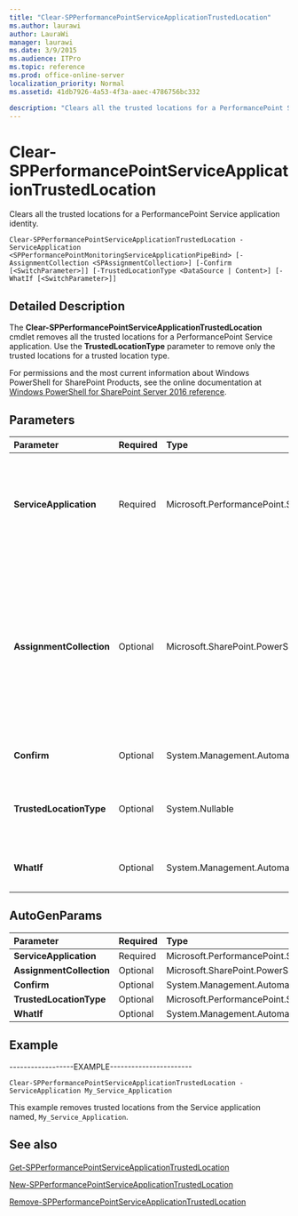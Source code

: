 ```yaml
---
title: "Clear-SPPerformancePointServiceApplicationTrustedLocation"
ms.author: laurawi
author: LauraWi
manager: laurawi
ms.date: 3/9/2015
ms.audience: ITPro
ms.topic: reference
ms.prod: office-online-server
localization_priority: Normal
ms.assetid: 41db7926-4a53-4f3a-aaec-4786756bc332

description: "Clears all the trusted locations for a PerformancePoint Service application identity."
---
```


# Clear-SPPerformancePointServiceApplicationTrustedLocation

Clears all the trusted locations for a PerformancePoint Service application identity.
  
```
Clear-SPPerformancePointServiceApplicationTrustedLocation -ServiceApplication <SPPerformancePointMonitoringServiceApplicationPipeBind> [-AssignmentCollection <SPAssignmentCollection>] [-Confirm [<SwitchParameter>]] [-TrustedLocationType <DataSource | Content>] [-WhatIf [<SwitchParameter>]]
```

## Detailed Description

The **Clear-SPPerformancePointServiceApplicationTrustedLocation** cmdlet removes all the trusted locations for a PerformancePoint Service application. Use the **TrustedLocationType** parameter to remove only the trusted locations for a trusted location type. 
  
For permissions and the most current information about Windows PowerShell for SharePoint Products, see the online documentation at [Windows PowerShell for SharePoint Server 2016 reference](https://go.microsoft.com/fwlink/p/?LinkId=671715).
  
## Parameters

|**Parameter**|**Required**|**Type**|**Description**|
|:-----|:-----|:-----|:-----|
|**ServiceApplication** <br/> |Required  <br/> |Microsoft.PerformancePoint.Scorecards.SPPerformancePointMonitoringServiceApplicationPipeBind  <br/> |Specifies the PerformancePoint Service application that contains the trusted locations.  <br/> The type must be a valid GUID, in the form 12345678-90ab-cdef-1234-567890bcdefgh; a valid name of a PerformancePoint Service application (for example, PerfPointApp1); or an instance of a valid **SPPerformancePointMonitoringServiceApplication** object.  <br/> |
|**AssignmentCollection** <br/> |Optional  <br/> |Microsoft.SharePoint.PowerShell.SPAssignmentCollection  <br/> |Manages objects for the purpose of proper disposal. Use of objects, such as **SPWeb** or **SPSite**, can use large amounts of memory and use of these objects in Windows PowerShell scripts requires proper memory management. Using the **SPAssignment** object, you can assign objects to a variable and dispose of the objects after they are needed to free up memory. When **SPWeb**, **SPSite**, or **SPSiteAdministration** objects are used, the objects are automatically disposed of if an assignment collection or the **Global** parameter is not used.  <br/> > [!NOTE]> When the **Global** parameter is used, all objects are contained in the global store. If objects are not immediately used, or disposed of by using the **Stop-SPAssignment** command, an out-of-memory scenario can occur.           |
|**Confirm** <br/> |Optional  <br/> |System.Management.Automation.SwitchParameter  <br/> |Prompts you for confirmation before executing the command. For more information, type the following command: **get-help about_commonparameters** <br/> |
|**TrustedLocationType** <br/> |Optional  <br/> |System.Nullable  <br/> |Specifies the type of trusted locations to clear. If the **TrustedLocationType** parameter is not specified, this cmdlet clears all the trusted locations for the specified PerformancePoint Service application.  <br/> The type must be one of the following: content, data source.  <br/> |
|**WhatIf** <br/> |Optional  <br/> |System.Management.Automation.SwitchParameter  <br/> |Displays a message that describes the effect of the command instead of executing the command. For more information, type the following command: **get-help about_commonparameters** <br/> |
   
## AutoGenParams

|**Parameter**|**Required**|**Type**|**Description**|
|:-----|:-----|:-----|:-----|
|**ServiceApplication** <br/> |Required  <br/> |Microsoft.PerformancePoint.Scorecards.SPPerformancePointMonitoringServiceApplicationPipeBind  <br/> ||
|**AssignmentCollection** <br/> |Optional  <br/> |Microsoft.SharePoint.PowerShell.SPAssignmentCollection  <br/> ||
|**Confirm** <br/> |Optional  <br/> |System.Management.Automation.SwitchParameter  <br/> ||
|**TrustedLocationType** <br/> |Optional  <br/> |Microsoft.PerformancePoint.Scorecards.TrustedFileType  <br/> ||
|**WhatIf** <br/> |Optional  <br/> |System.Management.Automation.SwitchParameter  <br/> ||
   
## Example

------------------EXAMPLE-----------------------
  
```
Clear-SPPerformancePointServiceApplicationTrustedLocation -ServiceApplication My_Service_Application
```

This example removes trusted locations from the Service application named,  `My_Service_Application`.
  
## See also

#### 

[Get-SPPerformancePointServiceApplicationTrustedLocation](get-spperformancepointserviceapplicationtrustedlocation.md)
  
[New-SPPerformancePointServiceApplicationTrustedLocation](new-spperformancepointserviceapplicationtrustedlocation.md)
  
[Remove-SPPerformancePointServiceApplicationTrustedLocation](remove-spperformancepointserviceapplicationtrustedlocation.md)

